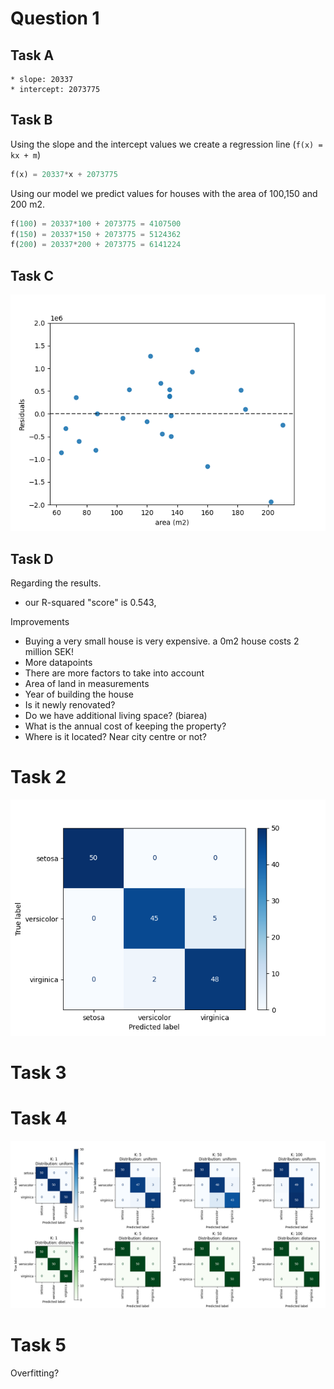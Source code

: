 # Question 1

## Task A 
<!-- What are the values of the slope and intercept of the regression line? -->

    * slope: 20337
    * intercept: 2073775


## Task B
<!-- Use this model to predict the selling prices of houses which have living area
222 100m ,150m and200m . -->

Using the slope and the intercept values we create a regression line (`f(x) = kx + m`)

```python
f(x) = 20337*x + 2073775
```

Using our model we predict values for houses with the area of 100,150 and 200 m2.

```python
f(100) = 20337*100 + 2073775 = 4107500
f(150) = 20337*150 + 2073775 = 5124362
f(200) = 20337*200 + 2073775 = 6141224
```

## Task C
<!-- Draw a residual plot. -->

![residuals plot](fig/residuals.png)

## Task D 
<!-- Discuss the results, and how the model could be improved. -->
Regarding the results.
*   our R-squared "score" is 0.543,

Improvements
* Buying a very small house is very expensive. a 0m2 house costs 2 million SEK!
* More datapoints
* There are more factors to take into account
* Area of land in measurements
* Year of building the house
* Is it newly renovated?
* Do we have additional living space? (biarea)
* What is the annual cost of keeping the property?
* Where is it located? Near city centre or not?




# Task 2 
<!-- Use a confusion matrix to evaluate the use of logistic regression to classify the iris data set. Use the one-vs-rest option to use the same setup as in the lectures for multiclass regression -->

![single-confusion-matrix](fig/single-confusion-matrix.png)



# Task 3

<!-- Use k-nearest neighbours to classify the iris data set with some different values for k, and with uniform and distance-based weights. What will happen when k grows larger for the different cases? Why? -->

# Task 4

<!-- Compare the classification models for the iris data set that are generated by k- nearest neighbours (for the different settings from question 3) and by logistic regression. Calculate confusion matrices for these models and discuss the performance of the various models. -->

![multi-confusion-matrix](fig/multi-confusion-matrix.png)


# Task 5

<!-- Explain why it is important to use a separate test (and sometimes validation) set -->

Overfitting?